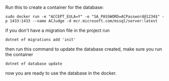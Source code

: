 Run this to create a container for the database:
```
sudo docker run -e "ACCEPT_EULA=Y" -e "SA_PASSWORD=ACPassword@1234$" -p 1433:1433 --name ACJudge -d mcr.microsoft.com/mssql/server:latest
```
if you don't have a migration file in the project run
```
dotnet ef migrations add 'init' 
```
then run this command to update the database created, make sure you run the container 
```
dotnet ef database update
```

now you are ready to use the database in the docker.
